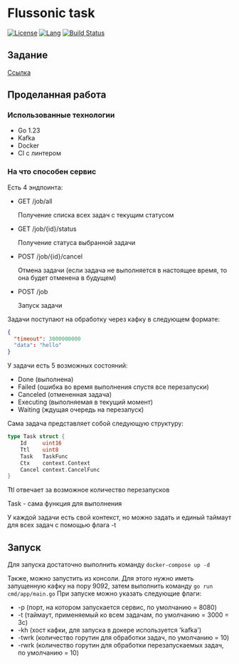 # Flussonic task
[![License](https://img.shields.io/github/license/UserNameShouldBeHere/FlussonicTask)](https://opensource.org/license/mit)
[![Lang](https://img.shields.io/github/languages/top/UserNameShouldBeHere/FlussonicTask)](https://go.dev/)
[![Build Status](https://img.shields.io/github/actions/workflow/status/UserNameShouldBeHere/FlussonicTask/go.yml)](https://img.shields.io/github/actions/workflow/status/UserNameShouldBeHere/FlussonicTask/go.yml)

## Задание
[Ссылка](https://gist.github.com/hjbaa/51ce3a28f0b3dc78bb5fa130524d1726)

## Проделанная работа

### Использованные технологии

- Go 1.23
- Kafka
- Docker
- CI с линтером

### На что способен сервис

Есть 4 эндпоинта:

- GET /job/all
  
  Получение списка всех задач с текущим статусом
  
- GET /job/{id}/status

  Получение статуса выбранной задачи

- POST /job/{id}/cancel

  Отмена задачи (если задача не выполняется в настоящее время, то она будет отменена в будущем)

- POST /job

  Запуск задачи

Задачи поступают на обработку через кафку в следующем формате:
```json
{
  "timeout": 3000000000
  "data": "hello"
}
```

У задачи есть 5 возможных состояний:

- Done (выполнена)
- Failed (ошибка во время выполнения спустя все перезапуски)
- Canceled (отмененная задача)
- Executing (выполняемая в текущий момент)
- Waiting (ждущая очередь на перезапуск)

Сама задача представляет собой следующую структуру:

```go
type Task struct {
	Id     uint16
	Ttl    uint8
	Task   TaskFunc
	Ctx    context.Context
	Cancel context.CancelFunc
}
```

Ttl отвечает за возможное количество перезапусков

Task - сама функция для выполнения

У каждой задачи есть свой контекст, но можно задать и единый таймаут для всех задач с помощью флага -t

## Запуск

Для запуска достаточно выполнить команду `docker-compose up -d`

Также, можно запустить из консоли. Для этого нужно иметь запущенную кафку на пору 9092, затем выполнить команду `go run cmd/app/main.go`
При запуске можно указать следующие флаги:
- -p (порт, на котором запускается сервис, по умолчанию = 8080)
- -t (таймаут, применяемый ко всем задачам, по умолчанию = 3000 = 3с)
- -kh (хост кафки, для запуска в докере используется 'kafka')
- -twrk (количество горутин для обработки задач, по умолчанию = 10)
- -rwrk (количество горутин для обработки перезапускаемых задач, по умолчанию = 10)
